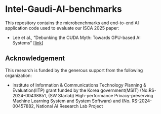 # Intel-Gaudi-AI-benchmarks

This repository contains the microbenchmarks and end-to-end AI application code used to evaluate our ISCA 2025 paper:

- Lee et al., “Debunking the CUDA Myth: Towards GPU-based AI Systems” [[link](https://arxiv.org/abs/2501.00210)]

## Acknowledgement

This research is funded by the generous support from the following organization:
- Institute of Information & Communications Technology Planning & Evaluation(IITP) grant funded by the Korea government(MSIT) (No.RS-2024-00438851, (SW Starlab) High-performance Privacy-preserving Machine Learning System and System Software) and (No. RS-2024-00457882, National AI Research Lab Project
